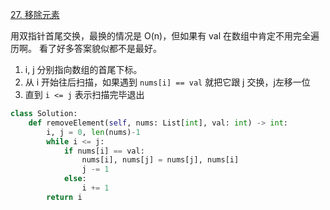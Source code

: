 [27. 移除元素](https://leetcode-cn.com/problems/remove-element/)

用双指针首尾交换，最换的情况是 O(n)，但如果有 val 在数组中肯定不用完全遍历啊。
看了好多答案貌似都不是最好。

1. i, j 分别指向数组的首尾下标。
2. 从 i 开始往后扫描，如果遇到 `nums[i] == val` 就把它跟 j 交换，j左移一位
3. 直到 `i <= j` 表示扫描完毕退出

```py
class Solution:
    def removeElement(self, nums: List[int], val: int) -> int:
        i, j = 0, len(nums)-1
        while i <= j:
            if nums[i] == val:
                nums[i], nums[j] = nums[j], nums[i]
                j -= 1
            else:
                i += 1
        return i
```

